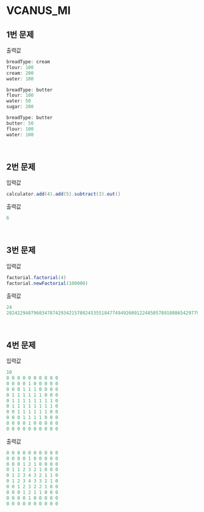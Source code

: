 # VCANUS_MI

## 1번 문제
출력값 <br>
```java
breadType: cream
flour: 100
cream: 200
water: 100

breadType: butter
flour: 100
water: 50
sugar: 200

breadType: butter
butter: 50
flour: 100
water: 100

```
<br>

## 2번 문제
입력값 <br>
```java
calculator.add(4).add(5).subtract(3).out()
```
출력값 <br>
```java
6
```
<br>

## 3번 문제
입력값 <br>
```java
factorial.factorial(4)
factorial.newFactorial(100000)
```

출력값 <br>
```java
24
282422940796034787429342157802453551847749492609122485057891808654297795090106301787255177141383116361071361173736196295147499618312391802272607340909383242200555696886678403803773794449612683801478751119669063860449261445381113700901607668664...
```
<br>

## 4번 문제
입력값 <br>
```java
10
0 0 0 0 0 0 0 0 0 0
0 0 0 0 1 0 0 0 0 0
0 0 0 1 1 1 0 0 0 0
0 1 1 1 1 1 1 0 0 0
0 1 1 1 1 1 1 1 1 0
0 1 1 1 1 1 1 1 1 0
0 0 1 1 1 1 1 1 0 0
0 0 0 1 1 1 1 0 0 0
0 0 0 0 1 0 0 0 0 0
0 0 0 0 0 0 0 0 0 0
```

출력값 <br>
```java
0 0 0 0 0 0 0 0 0 0 
0 0 0 0 1 0 0 0 0 0 
0 0 0 1 2 1 0 0 0 0 
0 1 1 2 3 2 1 0 0 0 
0 1 2 3 4 3 2 1 1 0 
0 1 2 3 4 3 3 2 1 0 
0 0 1 2 3 2 2 1 0 0 
0 0 0 1 2 1 1 0 0 0 
0 0 0 0 1 0 0 0 0 0 
0 0 0 0 0 0 0 0 0 0 
```
